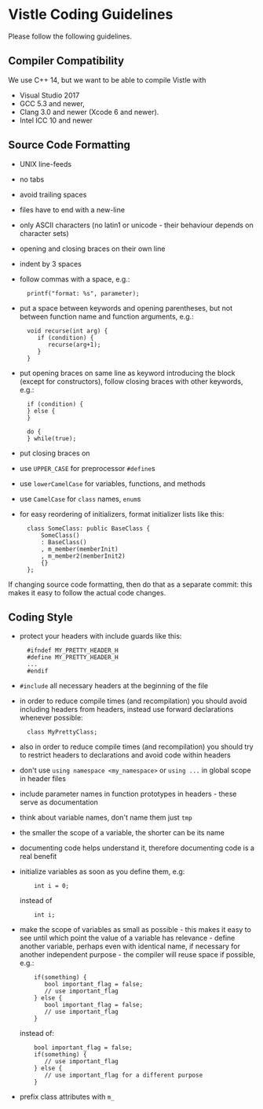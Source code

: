 Vistle Coding Guidelines
========================
Please follow the following guidelines.                                                                                         


Compiler Compatibility
----------------------

We use C++ 14, but we want to be able to compile Vistle with

* Visual Studio 2017
* GCC 5.3 and newer,
* Clang 3.0 and newer (Xcode 6 and newer).
* Intel ICC 10 and newer


Source Code Formatting
----------------------

* UNIX line-feeds
* no tabs
* avoid trailing spaces
* files have to end with a new-line
* only ASCII characters (no latin1 or unicode - their behaviour depends on character sets)
* opening and closing braces on their own line
* indent by 3 spaces
* follow commas with a space, e.g.:

        printf("format: %s", parameter);

* put a space between keywords and opening parentheses, but not between function name and function arguments, e.g.:

        void recurse(int arg) {
           if (condition) {
              recurse(arg+1);
           }
        }

* put opening braces on same line as keyword introducing the block (except for constructors),
  follow closing braces with other keywords, e.g.:

        if (condition) {
        } else {
        }
    
        do {
        } while(true);

* put closing braces on 
* use `UPPER_CASE` for preprocessor `#define`s
* use `lowerCamelCase` for variables, functions, and methods
* use `CamelCase` for `class` names, `enum`s
* for easy reordering of initializers, format initializer lists like this:

        class SomeClass: public BaseClass {
            SomeClass()
            : BaseClass()
            , m_member(memberInit)
            , m_member2(memberInit2)
            {}
        };




If changing source code formatting, then do that as a separate commit:
this makes it easy to follow the actual code changes.


Coding Style
------------

* protect your headers with include guards like this:

        #ifndef MY_PRETTY_HEADER_H
        #define MY_PRETTY_HEADER_H
        ...
        #endif

* `#include` all necessary headers at the beginning of the file
* in order to reduce compile times (and recompilation) you should avoid
  including headers from headers, instead use forward declarations whenever possible:

        class MyPrettyClass;

* also in order to reduce compile times (and recompilation) you should try to restrict
  headers to declarations and avoid code within headers
* don't use `using namespace <my_namespace>` or `using ...` in global scope in header files
* include parameter names in function prototypes in headers - these serve as
  documentation
* think about variable names, don't name them just `tmp`
* the smaller the scope of a variable, the shorter can be its name
* documenting code helps understand it, therefore documenting code is a real benefit
* initialize variables as soon as you define them, e.g:

          int i = 0;

  instead of

          int i;

* make the scope of variables as small as possible - this makes it easy to see
  until which point the value of a variable has relevance - define another variable,
  perhaps even with identical name, if necessary for another
  independent purpose - the compiler will reuse space if possible, e.g.:

          if(something) {
             bool important_flag = false;
             // use important_flag
          } else {
             bool important_flag = false;
             // use important_flag
          }

  instead of:

          bool important_flag = false;
          if(something) {
             // use important_flag
          } else {
             // use important_flag for a different purpose
          }                                                                                                                                                                                                                                                                                           

* prefix class attributes with `m_`



